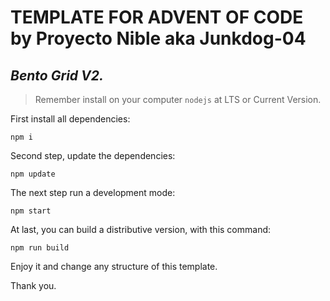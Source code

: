 # **TEMPLATE FOR ADVENT OF CODE by Proyecto Nible aka Junkdog-04**

## _Bento Grid V2._ 

>Remember install on your computer `nodejs` at LTS or Current Version.

First install all dependencies:
```
npm i
```

Second step, update the dependencies:
```
npm update
```

The next step run a development mode:

```
npm start
```

At last, you can build a distributive version, with this command:
```
npm run build
```

Enjoy it and change any structure of this template.

Thank you. 
